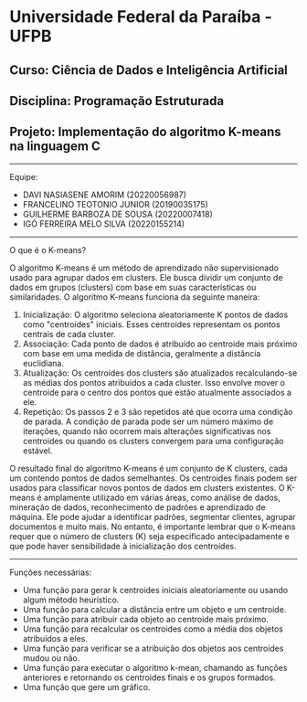 # Universidade Federal da Paraíba - UFPB
## Curso: Ciência de Dados e Inteligência Artificial
## Disciplina: Programação Estruturada
## Projeto: Implementação do algoritmo K-means na linguagem C

---

Equipe:
- DAVI NASIASENE AMORIM (20220056987)
- FRANCELINO TEOTONIO JUNIOR (20190035175)
- GUILHERME BARBOZA DE SOUSA (20220007418)
- IGÓ FERREIRA MELO SILVA (20220155214)

---

O que é o K-means?

O algoritmo K-means é um método de aprendizado não supervisionado usado para agrupar dados em clusters. Ele busca dividir um conjunto de dados em grupos (clusters) com base em suas características ou similaridades.
O algoritmo K-means funciona da seguinte maneira:
1. Inicialização: O algoritmo seleciona aleatoriamente K pontos de dados como "centroides" iniciais. Esses centroides representam os pontos centrais de cada cluster.
2. Associação: Cada ponto de dados é atribuído ao centroide mais próximo com base em uma medida de distância, geralmente a distância euclidiana.
3. Atualização: Os centroides dos clusters são atualizados recalculando-se as médias dos pontos atribuídos a cada cluster. Isso envolve mover o centroide para o centro dos pontos que estão atualmente associados a ele.
4. Repetição: Os passos 2 e 3 são repetidos até que ocorra uma condição de parada. A condição de parada pode ser um número máximo de iterações, quando não ocorrem mais alterações significativas nos centroides ou quando os clusters convergem para uma configuração estável.


O resultado final do algoritmo K-means é um conjunto de K clusters, cada um contendo pontos de dados semelhantes. Os centroides finais podem ser usados para classificar novos pontos de dados em clusters existentes.
O K-means é amplamente utilizado em várias áreas, como análise de dados, mineração de dados, reconhecimento de padrões e aprendizado de máquina. Ele pode ajudar a identificar padrões, segmentar clientes, agrupar documentos e muito mais. No entanto, é importante lembrar que o K-means requer que o número de clusters (K) seja especificado antecipadamente e que pode haver sensibilidade à inicialização dos centroides.

---

Funções necessárias:

- Uma função para gerar k centroides iniciais aleatoriamente ou usando algum método heurístico.
- Uma função para calcular a distância entre um objeto e um centroide.
- Uma função para atribuir cada objeto ao centroide mais próximo.
- Uma função para recalcular os centroides como a média dos objetos atribuídos a eles.
- Uma função para verificar se a atribuição dos objetos aos centroides mudou ou não.
- Uma função para executar o algoritmo k-mean, chamando as funções anteriores e retornando os centroides finais e os grupos formados.
- Uma função que gere um gráfico. 
